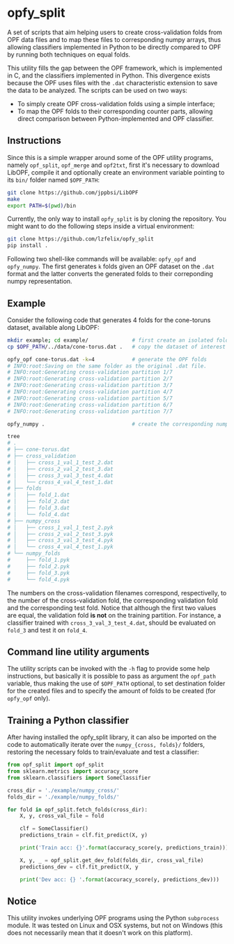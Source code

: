 # opfy_split

A set of scripts that aim helping users to create cross-validation folds from
OPF data files and to map these files to corresponding numpy arrays, thus
allowing classifiers implemented in Python to be directly compared to OPF by
running both techniques on equal folds.

This utility fills the gap between the OPF framework, which is implemented in C,
and the classifiers implemented in Python. This divergence exists because the
OPF uses files with the `.dat` characteristic extension to save the data to be
analyzed. The scripts can be used on two ways:

* To simply create OPF cross-validation folds using a simple interface;
* To map the OPF folds to their corresponding counter parts, allowing direct
comparison between Python-implemented and OPF classifier.


## Instructions

Since this is a simple wrapper around some of the OPF utility programs, namely
`opf_split`, `opf_merge` and `opf2txt`, first it's necessary to download LibOPF,
compile it and optionally create an environment variable pointing to its
`bin/` folder named `$OPF_PATH`:

```bash
git clone https://github.com/jppbsi/LibOPF
make
export PATH=$(pwd)/bin
```

Currently, the only way to install `opfy_split` is by cloning the repository.
You might want to do the following steps inside a virtual environment:

```bash
git clone https://github.com/lzfelix/opfy_split
pip install .
```

Following two shell-like commands will be available: `opfy_opf` and
`opfy_numpy`. The first generates `k` folds given an OPF dataset on the `.dat`
format and the latter converts the generated folds to their correponding numpy
representation.


## Example

Consider the following code that generates 4 folds for the cone-toruns dataset,
available along LibOPF:

```bash
mkdir example; cd example/              # first create an isolated folder
cp $OPF_PATH/../data/cone-torus.dat .   # copy the dataset of interest

opfy_opf cone-torus.dat -k=4            # generate the OPF folds
# INFO:root:Saving on the same folder as the original .dat file.
# INFO:root:Generating cross-validation partition 1/7
# INFO:root:Generating cross-validation partition 2/7
# INFO:root:Generating cross-validation partition 3/7
# INFO:root:Generating cross-validation partition 4/7
# INFO:root:Generating cross-validation partition 5/7
# INFO:root:Generating cross-validation partition 6/7
# INFO:root:Generating cross-validation partition 7/7

opfy_numpy .                            # create the corresponding numpy files

tree
# .
# ├── cone-torus.dat
# ├── cross_validation
# │   ├── cross_1_val_1_test_2.dat
# │   ├── cross_2_val_2_test_3.dat
# │   ├── cross_3_val_3_test_4.dat
# │   └── cross_4_val_4_test_1.dat
# ├── folds
# │   ├── fold_1.dat
# │   ├── fold_2.dat
# │   ├── fold_3.dat
# │   └── fold_4.dat
# ├── numpy_cross
# │   ├── cross_1_val_1_test_2.pyk
# │   ├── cross_2_val_2_test_3.pyk
# │   ├── cross_3_val_3_test_4.pyk
# │   └── cross_4_val_4_test_1.pyk
# └── numpy_folds
#     ├── fold_1.pyk
#     ├── fold_2.pyk
#     ├── fold_3.pyk
#     └── fold_4.pyk
```

The numbers on the cross-validation filenames correspond, respectivelly, to the
number of the cross-validation fold, the corresponding validation fold and the
corresponding test fold. Notice that although the first two values are equal,
the validation fold **is not** on the training partition. For instance, a classifier
trained with `cross_3_val_3_test_4.dat`, should be evaluated  on `fold_3` and
test it on `fold_4`.


## Command line utility arguments

The utility scripts can be invoked with the `-h` flag to provide some help
instructions, but basically it is possible to pass as argument the `opf_path`
variable, thus making the use of `$OPF_PATH` optional, to set destination folder
for the created files and to specify the amount of folds to be created (for
`opfy_opf` only).


## Training a Python classifier

After having installed the opfy_split library, it can also be imported on the
code to automatically iterate over the `numpy_{cross, folds}/` folders, restoring
the necessary folds to train/evaluate and test a classifier:

```python
from opf_split import opf_split
from sklearn.metrics import accuracy_score
from sklearn.classifiers import SomeClassifier

cross_dir = './example/numpy_cross/'
folds_dir = './example/numpy_folds/'

for fold in opf_split.fetch_folds(cross_dir):
    X, y, cross_val_file = fold

    clf = SomeClassifier()
    predictions_train = clf.fit_predict(X, y)

    print('Train acc: {}'.format(accuracy_score(y, predictions_train)))

    X, y, _ = opf_split.get_dev_fold(folds_dir, cross_val_file)
    predictions_dev = clf.fit_predict(X, y

    print('Dev acc: {} '.format(accuracy_score(y, predictions_dev)))
```


## Notice

This utility invokes underlying OPF programs using the Python `subprocess`
module. It was tested on Linux and OSX systems, but not on Windows (this
does not necessarily mean that it doesn't work on this platform).
